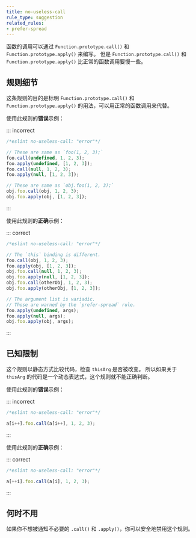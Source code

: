 ```yaml
---
title: no-useless-call
rule_type: suggestion
related_rules:
- prefer-spread
---
```


函数的调用可以通过 `Function.prototype.call()` 和 `Function.prototype.apply()` 来编写。
但是 `Function.prototype.call()` 和 `Function.prototype.apply()` 比正常的函数调用要慢一些。

## 规则细节

这条规则的目的是标明 `Function.prototype.call()` 和 `Function.prototype.apply()` 的用法，可以用正常的函数调用来代替。

使用此规则的**错误**示例：

::: incorrect

```js
/*eslint no-useless-call: "error"*/

// These are same as `foo(1, 2, 3);`
foo.call(undefined, 1, 2, 3);
foo.apply(undefined, [1, 2, 3]);
foo.call(null, 1, 2, 3);
foo.apply(null, [1, 2, 3]);

// These are same as `obj.foo(1, 2, 3);`
obj.foo.call(obj, 1, 2, 3);
obj.foo.apply(obj, [1, 2, 3]);
```

:::

使用此规则的**正确**示例：

::: correct

```js
/*eslint no-useless-call: "error"*/

// The `this` binding is different.
foo.call(obj, 1, 2, 3);
foo.apply(obj, [1, 2, 3]);
obj.foo.call(null, 1, 2, 3);
obj.foo.apply(null, [1, 2, 3]);
obj.foo.call(otherObj, 1, 2, 3);
obj.foo.apply(otherObj, [1, 2, 3]);

// The argument list is variadic.
// Those are warned by the `prefer-spread` rule.
foo.apply(undefined, args);
foo.apply(null, args);
obj.foo.apply(obj, args);
```

:::

## 已知限制

这个规则以静态方式比较代码，检查 `thisArg` 是否被改变。
所以如果关于 `thisArg` 的代码是一个动态表达式，这个规则就不能正确判断。

使用此规则的**错误**示例：

::: incorrect

```js
/*eslint no-useless-call: "error"*/

a[i++].foo.call(a[i++], 1, 2, 3);
```

:::

使用此规则的**正确**示例：

::: correct

```js
/*eslint no-useless-call: "error"*/

a[++i].foo.call(a[i], 1, 2, 3);
```

:::

## 何时不用

如果你不想被通知不必要的 `.call()` 和 `.apply()`，你可以安全地禁用这个规则。
